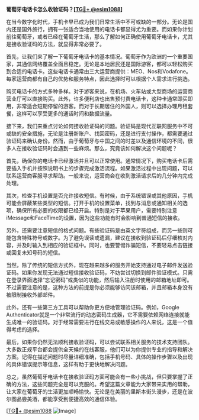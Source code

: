 **葡萄牙电话卡怎么收验证码？[[TG💪+ @esim1088](https://t.me/s/esim1088)]**

在当今数字化时代，手机卡早已成为我们日常生活中不可或缺的一部分。无论是国内还是国外旅行，拥有一张适合当地使用的电话卡都显得尤为重要。而如果你计划前往葡萄牙，或者已经在葡萄牙生活，那么了解如何正确使用葡萄牙电话卡，尤其是接收验证码的方法，就显得非常必要了。

首先，让我们来了解一下葡萄牙电话卡的基本情况。葡萄牙作为欧洲的一个重要国家，其通信网络覆盖全面且稳定。无论是本地居民还是国际游客，都可以轻松购买到合适的电话卡。这些电话卡通常由三大运营商提供：MEO、Nos和Vodafone。每家运营商都有自己的优势和服务特点，因此选择时可以根据个人需求进行挑选。

购买电话卡的方式多种多样。对于游客来说，在机场、火车站或大型商场的运营商营业厅可以直接购买。此外，许多便利店也出售预付费电话卡，这种卡通常即买即用，非常适合短期停留的游客。而对于长期居住的外国人，则可以选择办理月租套餐，这样可以享受更多的通话时间和数据流量。

接下来，我们来重点讨论如何接收验证码的问题。验证码是现代互联网服务中不可或缺的安全措施，无论是注册新账户、找回密码，还是进行支付操作，都需要通过验证码来确认身份。然而，由于葡萄牙与中国之间的时差以及通信环境的不同，很多人在接收验证码时会遇到一些麻烦。那么，究竟该如何解决这个问题呢？

首先，确保你的电话卡已经激活并且可以正常使用。通常情况下，购买电话卡后需要插入手机并按照说明书上的步骤完成激活流程。如果激活过程中出现问题，可以联系运营商客服寻求帮助。一般来说，运营商会在收到激活请求后的几分钟内完成处理。

其次，检查手机设置是否允许接收短信。有时候，由于系统错误或其他原因，手机可能会屏蔽某些类型的短信。打开手机的设置菜单，找到与消息或通知相关的选项，确保所有必要的权限都已经开启。特别是对于苹果用户，需要特别注意iMessage和FaceTime的设置，因为这些功能有时会影响到普通短信的接收。

另外，还需要注意短信的格式问题。有些验证码是由英文字符组成，而另一些则可能包含特殊符号或数字。为了避免误读或遗漏，建议在接收到验证码后仔细核对内容，并及时输入到相应的验证框中。同时，也要警惕诈骗短信，不要轻易点击链接或回复未知号码的短信。

当然，除了传统的短信方式外，现在越来越多的服务开始支持通过电子邮件发送验证码。如果你发现无法通过短信接收验证码，不妨尝试切换到邮件验证模式。只需在登录界面选择“忘记密码”或类似的功能，然后输入注册时使用的邮箱地址即可。不过需要注意的是，这种方法的前提是你必须能够访问该邮箱，并且邮箱本身没有被限制接收外部邮件。

此外，还有一些第三方工具可以帮助你更方便地管理验证码。例如，Google Authenticator就是一个非常流行的动态密码生成器，它不需要依赖网络连接就能生成唯一的验证码。对于经常需要进行在线交易或敏感操作的人来说，这是一个值得考虑的选择。

最后，如果你仍然无法顺利接收验证码，可以尝试联系相关服务的技术支持团队。大多数正规平台都会提供全天候的在线客服，他们可以为你提供专业的指导和解决方案。记得在描述问题时尽量详细准确，包括手机号码、具体的操作步骤以及出现的具体错误提示等信息，这样有助于更快地解决问题。

总之，虽然葡萄牙电话卡在接收验证码方面可能会有一些小挑战，但只要掌握了正确的方法，这些问题完全是可以克服的。希望这篇文章能为大家带来实用的帮助，让大家在葡萄牙的生活更加顺畅愉快。无论是在美丽的里斯本街头漫步，还是在波尔图品尝美酒，都能享受到便捷高效的通信体验。

[[TG💪+ @esim1088](https://t.me/s/esim1088) ![Image](https://i.postimg.cc/4NQfJmqS/Snipaste-2025-05-13-00-14-12.png)]
